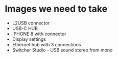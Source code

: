 # Images we need to take

* L2USB connector
* USB-C HUB
* IPHONE 8 with connector
* Display settings
* Ethernet hub with 3 connections
* Switcher Studio - USB sound stereo from mono
